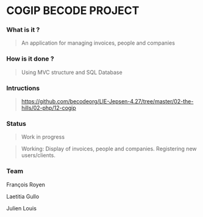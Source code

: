 # COGIP BECODE PROJECT

### What is it ?

> An application for managing invoices, people and companies

### How is it done ?

> Using MVC structure and SQL Database


### Intructions

> https://github.com/becodeorg/LIE-Jepsen-4.27/tree/master/02-the-hills/02-php/12-cogip


### Status

> Work in progress

> Working: Display of invoices, people and companies. Registering new users/clients.


### Team

François Royen

Laetitia Gullo

Julien Louis
    

